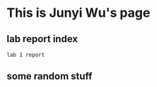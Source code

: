 # This is Junyi Wu's page

## **lab report index<br>**
    lab 1 report

## some random stuff
<!-- hello world! <br>
这是一个字体的测试，我看看会不会*锟斤拷* 或者**烫烫烫**<br>
# 这是一个字体的测试
## 我看看会不会*锟斤拷* 或者**烫烫烫
[陆佩](https://pei-lu.github.io/cse15l-lab-reports/lupei.html) -->
